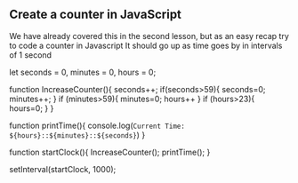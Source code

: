 ## Create a counter in JavaScript

We have already covered this in the second lesson, but as an easy recap try to code a counter in Javascript
It should go up as time goes by in intervals of 1 second

let seconds = 0, minutes = 0, hours = 0;

function IncreaseCounter(){
    seconds++;
    if(seconds>59){
        seconds=0;
        minutes++;
    }
    if (minutes>59){
        minutes=0;
        hours++
    } 
    if (hours>23){
        hours=0;
    }
}

function printTime(){
    console.log(`Current Time: ${hours}::${minutes}::${seconds}`)
}

function startClock(){
    IncreaseCounter();
    printTime();
}

setInterval(startClock, 1000);
